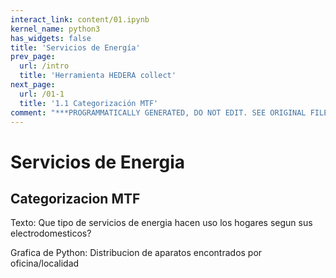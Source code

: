 ```yaml
---
interact_link: content/01.ipynb
kernel_name: python3
has_widgets: false
title: 'Servicios de Energía'
prev_page:
  url: /intro
  title: 'Herramienta HEDERA collect'
next_page:
  url: /01-1
  title: '1.1 Categorización MTF'
comment: "***PROGRAMMATICALLY GENERATED, DO NOT EDIT. SEE ORIGINAL FILES IN /content***"
---
```


# Servicios de Energia


## Categorizacion MTF
 
Texto: Que tipo de servicios de energia hacen uso los hogares segun sus electrodomesticos?

Grafica de Python: Distribucion de aparatos encontrados por oficina/localidad
